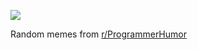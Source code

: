 ![](https://preview.redd.it/ehin9plimnxf1.png?width=640&crop=smart&auto=webp&s=28da8117bbe57192d9da089a203a9748bf78c69b)

 Random memes from [r/ProgrammerHumor](https://www.reddit.com/r/ProgrammerHumor/)
